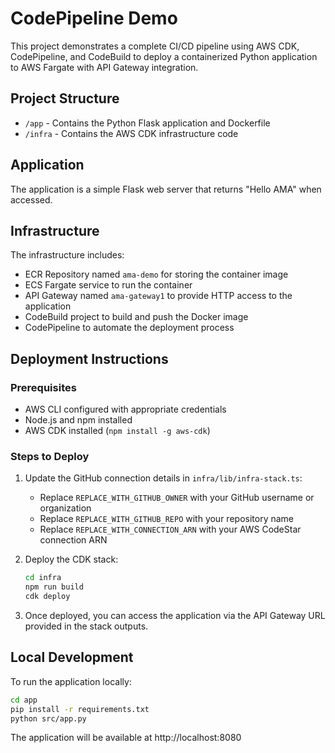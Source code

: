 # CodePipeline Demo

This project demonstrates a complete CI/CD pipeline using AWS CDK, CodePipeline, and CodeBuild to deploy a containerized Python application to AWS Fargate with API Gateway integration.

## Project Structure

- `/app` - Contains the Python Flask application and Dockerfile
- `/infra` - Contains the AWS CDK infrastructure code

## Application

The application is a simple Flask web server that returns "Hello AMA" when accessed.

## Infrastructure

The infrastructure includes:

- ECR Repository named `ama-demo` for storing the container image
- ECS Fargate service to run the container
- API Gateway named `ama-gateway1` to provide HTTP access to the application
- CodeBuild project to build and push the Docker image
- CodePipeline to automate the deployment process

## Deployment Instructions

### Prerequisites

- AWS CLI configured with appropriate credentials
- Node.js and npm installed
- AWS CDK installed (`npm install -g aws-cdk`)

### Steps to Deploy

1. Update the GitHub connection details in `infra/lib/infra-stack.ts`:
   - Replace `REPLACE_WITH_GITHUB_OWNER` with your GitHub username or organization
   - Replace `REPLACE_WITH_GITHUB_REPO` with your repository name
   - Replace `REPLACE_WITH_CONNECTION_ARN` with your AWS CodeStar connection ARN

2. Deploy the CDK stack:
   ```bash
   cd infra
   npm run build
   cdk deploy
   ```

3. Once deployed, you can access the application via the API Gateway URL provided in the stack outputs.

## Local Development

To run the application locally:

```bash
cd app
pip install -r requirements.txt
python src/app.py
```

The application will be available at http://localhost:8080